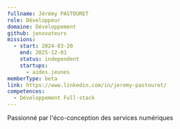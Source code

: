 ```yaml
---
fullname: Jérémy PASTOURET
role: Développeur
domaine: Développement
github: jenovateurs
missions:
  - start: 2024-03-20
    end: 2025-12-01
    status: independent
    startups:
      - aides.jeunes
memberType: beta
link: https://www.linkedin.com/in/jeremy-pastouret/
competences:
  - Développement Full-stack
---
```

Passionné par l'éco-conception des services numériques